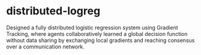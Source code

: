 # distributed-logreg
Designed a fully distributed logistic regression system using Gradient Tracking, where agents collaboratively learned a global decision function without data sharing by exchanging local gradients and reaching consensus over a communication network.
